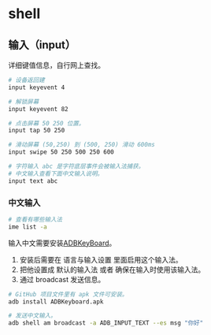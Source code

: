 # shell

## 输入（input）

详细键值信息，自行网上查找。

```bash
# 设备返回建
input keyevent 4

# 解锁屏幕
input keyevent 82

# 点击屏幕 50 250 位置。
input tap 50 250

# 滑动屏幕 (50,250) 到 (500, 250) 滑动 600ms
input swipe 50 250 500 250 600

# 字符输入 abc 是字符底层事件会被输入法捕获。
# 中文输入查看下面中文输入说明。
input text abc
```

### 中文输入

```bash
# 查看有哪些输入法
ime list -a
```

输入中文需要安装[ADBKeyBoard](https://github.com/senzhk/ADBKeyBoard)。

1. 安装后需要在 语言与输入设置 里面启用这个输入法。
2. 把他设置成 默认的输入法 或者 确保在输入时使用该输入法。
3. 通过 broadcast 发送信息。

```bash
# GitHub 项目文件里有 apk 文件可安装。
adb install ADBKeyboard.apk

# 发送中文输入。
adb shell am broadcast -a ADB_INPUT_TEXT --es msg "你好"
```
